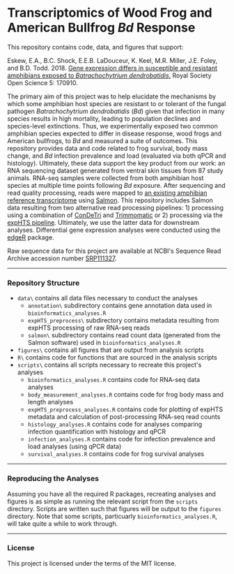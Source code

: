 # Transcriptomics of Wood Frog and American Bullfrog *Bd* Response

This repository contains code, data, and figures that support:

Eskew, E.A., B.C. Shock, E.E.B. LaDouceur, K. Keel, M.R. Miller, J.E. Foley, and B.D. Todd. 2018. [Gene expression differs in susceptible and resistant amphibians exposed to *Batrachochytrium dendrobatidis*.](https://doi.org/10.1098/rsos.170910) Royal Society Open Science 5: 170910.

The primary aim of this project was to help elucidate the mechanisms by which some amphibian host species are resistant to or tolerant of the fungal pathogen *Batrachochytrium dendrobatidis* (*Bd*) given that infection in many species results in high mortality, leading to population declines and species-level extinctions. Thus, we experimentally exposed two common amphibian species expected to differ in disease response, wood frogs and American bullfrogs, to *Bd* and measured a suite of outcomes. This repository provides data and code related to frog survival, body mass change, and *Bd* infection prevalence and load (evaluated via both qPCR and histology). Ultimately, these data support the key product from our work: an RNA sequencing dataset generated from ventral skin tissues from 87 study animals. RNA-seq samples were collected from both amphibian host species at multiple time points following *Bd* exposure. After sequencing and read quality processing, reads were mapped to [an existing amphibian reference transcriptome](http://datadryad.org/resource/doi:10.5061/dryad.j6676) using [Salmon](http://salmon.readthedocs.io/en/latest/). This repository includes Salmon data resulting from two alternative read processing pipelines: 1) processing using a combination of [ConDeTri](http://journals.plos.org/plosone/article?id=10.1371/journal.pone.0026314) and [Trimmomatic](http://www.usadellab.org/cms/?page=trimmomatic) or 2) processing via the [expHTS pipeline](https://github.com/msettles/expHTS). Ultimately, we use the latter data for downstream analyses. Differential gene expression analyses were conducted using the [edgeR](https://bioconductor.org/packages/release/bioc/html/edgeR.html) package.

Raw sequence data for this project are available at NCBI's Sequence Read Archive accession number [SRP111327](https://www.ncbi.nlm.nih.gov/sra/?term=SRP111327).  

--- 

### Repository Structure

- `data\` contains all data files necessary to conduct the analyses
	- `annotation\` subdirectory contains gene annotation data used in `bioinformatics_analyses.R`
	- `expHTS_preprocess\` subdirectory contains metadata resulting from expHTS processing of raw RNA-seq reads
	- `salmon\` subdirectory contains read count data (generated from the Salmon software) used in `bioinformatics_analyses.R`
- `figures\` contains all figures that are output from analysis scripts
- `R\` contains code for functions that are sourced in the analysis scripts
- `scripts\` contains all scripts necessary to recreate this project's analyses
	- `bioinformatics_analyses.R` contains code for RNA-seq data analyses
	- `body_measurement_analyses.R` contains code for frog body mass and length analyses
	- `expHTS_preprocess_analyses.R` contains code for plotting of expHTS metadata and calculation of post-processing RNA-seq read counts
	- `histology_analyses.R` contains code for analyses comparing infection quantification with histology and qPCR
	- `infection_analyses.R` contains code for infection prevalence and load analyses (using qPCR data)
	- `survival_analyses.R` contains code for frog survival analyses

---

### Reproducing the Analyses

Assuming you have all the required R packages, recreating analyses and figures is as simple as running the relevant script from the `scripts` directory. Scripts are written such that figures will be output to the `figures` directory. Note that some scripts, particuarly `bioinformatics_analyses.R`, will take quite a while to work through.

---

### License

This project is licensed under the terms of the MIT license.
